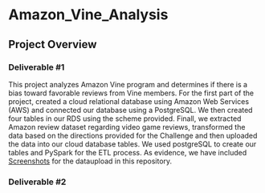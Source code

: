 # Amazon_Vine_Analysis

## Project Overview

### Deliverable #1

This project analyzes Amazon Vine program and determines if there is a bias toward favorable reviews from Vine members. For the first part of the project, created a cloud relational database using Amazon Web Services (AWS) and connected our database using a PostgreSQL. We then created four tables in our RDS using the scheme provided. Finall, we extracted Amazon review dataset regarding video game reviews, transformed the data based on the directions provided for the Challenge and then uploaded the data into our cloud database tables. We used postgreSQL to create our tables and PySpark for the ETL process. As evidence, we have included [Screenshots](https://github.com/shahkibria/Amazon_Vine_Analysis/tree/main/Data%20Import%20Screenshots) for the dataupload in this repository. 

### Deliverable #2



